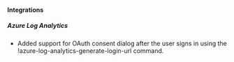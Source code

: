 
#### Integrations

##### Azure Log Analytics

- Added support for OAuth consent dialog after the user signs in using the !azure-log-analytics-generate-login-url command.

